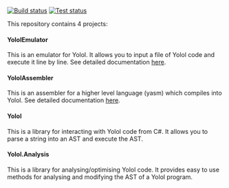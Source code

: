 [![Build status](https://github.com/martindevans/Yolol/workflows/Build/badge.svg?branch=master)](https://github.com/martindevans/Yolol/workflows/Build/badge.svg?branch=master)
[![Test status](https://github.com/martindevans/Yolol/workflows/Test/badge.svg?branch=master)](https://github.com/martindevans/Yolol/workflows/Test/badge.svg?branch=master)

This repository contains 4 projects:

#### YololEmulator

This is an emulator for Yolol. It allows you to input a file of Yolol code and execute it line by line. See detailed documentation [here](YololEmulator).

#### YololAssembler

This is an assembler for a higher level language (yasm) which compiles into Yolol. See detailed documentation [here](YololAssembler).

#### Yolol

This is a library for interacting with Yolol code from C#. It allows you to parse a string into an AST and execute the AST.

#### Yolol.Analysis

This is a library for analysing/optimising Yolol code. It provides easy to use methods for analysing and modifying the AST of a Yolol program.
